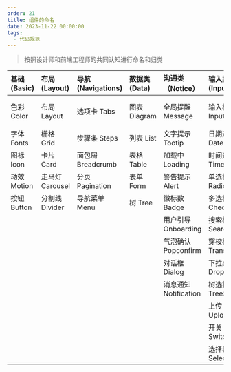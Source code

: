 ```yaml
---
order: 21
title: 组件的命名
date: 2023-11-22 00:00:00
tags: 
  - 代码规范
---
```


> 按照设计师和前端工程师的共同认知进行命名和归类

| **基础(Basic)** | **布局(Layout)** | **导航(Navigations)** | **数据类(Data)** | **沟通类（Notice）**  | **输入类(Input)**     | **其他 Others** |
| :-------------- | :--------------- | :-------------------- | :--------------- | :-------------------- | :-------------------- | :-------------- |
| 色彩 Color      | 布局 Layout      | 选项卡 Tabs           | 图表 Diagram     | 全局提醒 Message      | 输入框 Input          | 模态抽屉 Drawer |
| 字体 Fonts      | 栅格 Grid        | 步骤条 Steps          | 列表 List        | 文字提示 Tootip       | 日期选择器 DatePicker | 锚点 Anchor     |
| 图标 Icon       | 卡片 Card        | 面包屑 Breadcrumb     | 表格 Table       | 加载中 Loading        | 时间选择器 TimePicker | 标签 Tag        |
| 动效 Motion     | 走马灯 Carousel  | 分页 Pagination       | 表单 Form        | 警告提示 Alert        | 单选框 Radio          |                 |
| 按钮 Button     | 分割线 Divider   | 导航菜单 Menu         | 树 Tree          | 徽标数 Badge          | 多选框 Checkbox       |                 |
|                 |                  |                       |                  | 用户引导 Onboarding   | 搜索框 Search         |                 |
|                 |                  |                       |                  | 气泡确认 Popconfirm   | 穿梭框 Transfer       |                 |
|                 |                  |                       |                  | 对话框 Dialog         | 下拉菜单 Dropdown     |                 |
|                 |                  |                       |                  | 消息通知 Notification | 树选择 TreeSelect     |                 |
|                 |                  |                       |                  |                       | 上传 Upload           |                 |
|                 |                  |                       |                  |                       | 开关 Switch           |                 |
|                 |                  |                       |                  |                       | 选择器 Select         |                 |
